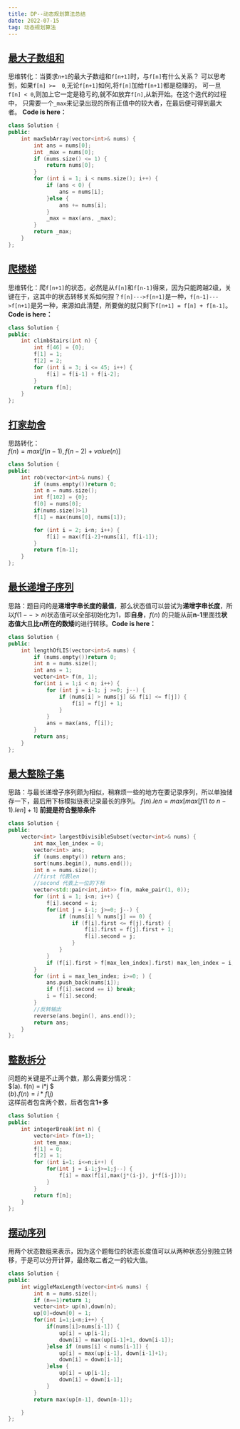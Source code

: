 ```yaml
---
title: DP--动态规划算法总结
date: 2022-07-15
tag: 动态规划算法
---
```

## [最大子数组和](https://leetcode.cn/problems/maximum-subarray/)
思维转化：当要求`n+1`的最大子数组和`f[n+1]`时，与`f[n]`有什么关系？
可以思考到，如果`f[n] >=  0`,无论`f[n+1]`如何,将`f[n]`加给`f[n+1]`都是稳赚的，
可一旦`f[n] < 0`,则加上它一定是稳亏的,就不如放弃`f[n]`,从新开始。在这个迭代的过程中，
只需要一个`_max`来记录出现的所有正值中的较大者，在最后便可得到最大者。
**Code is here：**
```cpp
class Solution {
public:
    int maxSubArray(vector<int>& nums) {
        int ans = nums[0];
        int _max = nums[0];
        if (nums.size() <= 1) {
            return nums[0];
        }
        for (int i = 1; i < nums.size(); i++) {
            if (ans < 0) {
                ans = nums[i];
            }else {
                ans += nums[i];
            } 
            _max = max(ans, _max);
        }      
        return _max;
    }
};
```
## [爬楼梯](https://leetcode.cn/problems/climbing-stairs/submissions/)
思维转化：爬`f[n+1]`的状态，必然是从`f[n]`和`f[n-1]`得来，因为只能跨越2级，关键在于，这其中的状态转移关系如何捏？`f[n]--->f[n+1]`是一种，`f[n-1]--->f[n+1]`是另一种，来源如此清楚，所要做的就只剩下`f[n+1] = f[n] + f[n-1]`。**Code is here：**
```cpp
class Solution {
public:
    int climbStairs(int n) {
        int f[46] = {0};
        f[1] = 1;
        f[2] = 2;
        for (int i = 3; i <= 45; i++) {
            f[i] = f[i-1] + f[i-2];
        }
        return f[n];
    }
};
```
## [打家劫舍](https://leetcode.cn/problems/house-robber/)
思路转化：
<br>
$f(n) =max 
 [f(n-1) ,
f(n-2)+value(n)
 ]$
<br>

```cpp
class Solution {
public:
    int rob(vector<int>& nums) {
        if (nums.empty())return 0;
        int n = nums.size();
        int f[102] = {0};
        f[0] = nums[0];
        if(nums.size()>1)
        f[1] = max(nums[0], nums[1]);

        for (int i = 2; i<n; i++) {
            f[i] = max(f[i-2]+nums[i], f[i-1]);
        }
        return f[n-1];
    }
};
```
## [最长递增子序列](https://leetcode.cn/problems/longest-increasing-subsequence/)
思路：题目问的是**递增字串长度的最值**，那么状态值可以尝试为**递增字串长度**，所以$f(1-->n)$状态值可以全部初始化为1，即**自身**，$f(n)$ 的只能从前**n-1**里面找**状态值大**且**比n所在的数矮**的进行转移。**Code is here：**
```cpp
class Solution {
public:
    int lengthOfLIS(vector<int>& nums) {
        if (nums.empty())return 0;
        int n = nums.size();
        int ans = 1;
        vector<int> f(n, 1);
        for(int i = 1;i < n; i++) {
            for (int j = i-1; j >=0; j--) {
                if (nums[i] > nums[j] && f[i] <= f[j]) {
                    f[i] = f[j] + 1;
                }
            }
            ans = max(ans, f[i]);
        }
        return ans;
    }
};
```
## [最大整除子集](https://leetcode.cn/problems/largest-divisible-subset/)
思路：与最长递增子序列颇为相似，稍麻烦一些的地方在要记录序列，所以单独储存一下，最后用下标模拟链表记录最长的序列。
$f(n).len = max [ max[f(1\ to \ n-1).len]+1]$ **前提是符合整除条件**
```cpp
class Solution {
public:
    vector<int> largestDivisibleSubset(vector<int>& nums) {
        int max_len_index = 0;
        vector<int> ans;
        if (nums.empty()) return ans;
        sort(nums.begin(), nums.end());
        int n = nums.size();
        //first 代表len
        //second 代表上一位的下标
        vector<std::pair<int,int>> f(n, make_pair(1, 0));
        for (int i = 1; i<n; i++) {
            f[i].second = i;
            for(int j = i-1; j>=0; j--) {
                if (nums[i] % nums[j] == 0) {
                    if (f[i].first <= f[j].first) {
                        f[i].first = f[j].first + 1;
                        f[i].second = j;
                    }
                }
            }
            if (f[i].first > f[max_len_index].first) max_len_index = i;
        }
        for (int i = max_len_index; i>=0; ) {
            ans.push_back(nums[i]);
            if (f[i].second == i) break;
            i = f[i].second;
        }
        //反转输出
        reverse(ans.begin(), ans.end());
        return ans;
    }
};
```
## [整数拆分](https://leetcode.cn/problems/integer-break/submissions/)
问题的关键是不止两个数，那么需要分情况：<br>
$(a). f(n) = i*j $ \
$(b). f(n) = i*f(j)$
<br>
这样前者包含两个数，后者包含**1+多**
```cpp
class Solution {
public:
    int integerBreak(int n) {
        vector<int> f(n+1);
        int tem_max;
        f[1] = 0;
        f[2] = 1;
        for (int i=1; i<=n;i++) {
            for(int j = i-1;j>=1;j--) {
                f[i] = max(f[i],max(j*(i-j), j*f[i-j]));
            }
        }
        return f[n];
    }
};
```
## [摆动序列](https://leetcode.cn/problems/wiggle-subsequence/)
用两个状态数组来表示，因为这个题每位的状态长度值可以从两种状态分别独立转移，于是可以分开计算，最终取二者之一的较大值。
```cpp
class Solution {
public:
    int wiggleMaxLength(vector<int>& nums) {
        int n = nums.size();
        if (n==1)return 1;
        vector<int> up(n),down(n);
        up[0]=down[0] = 1;
        for(int i=1;i<n;i++) {
            if(nums[i]>nums[i-1]) {
                up[i] = up[i-1];
                down[i] = max(up[i-1]+1, down[i-1]);
            }else if (nums[i] < nums[i-1]) {
                up[i] = max(up[i-1], down[i-1]+1);
                down[i] = down[i-1];
            }else {
                up[i] = up[i-1];
                down[i] = down[i-1];
            }
        }
        return max(up[n-1], down[n-1]);

    }
};
```